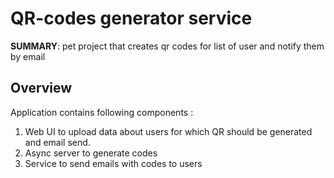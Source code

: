
# QR-codes generator service
**SUMMARY**: pet project that creates qr codes for list of user and notify them by email
## Overview
Application contains following components : 
1) Web UI to upload data about users for which QR should be generated and email send.
2) Async server to generate codes
3) Service to send emails with codes to users